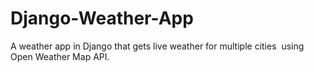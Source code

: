 # Django-Weather-App
A weather app in Django that gets live weather for multiple cities  using Open Weather Map API. 
